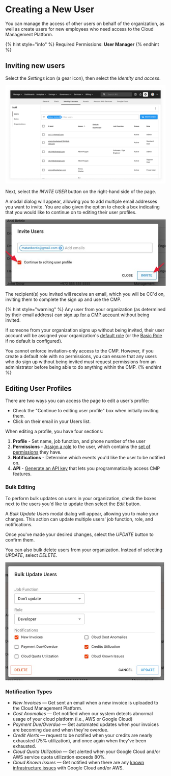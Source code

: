 # Creating a New User

You can manage the access of other users on behalf of the organization, as well as create users for new employees who need access to the Cloud Management Platform.

{% hint style="info" %}
Required Permissions: **User Manager**
{% endhint %}

## Inviting new users

Select the _Settings_ icon (a gear icon), then select the _Identity and access_.

![A screenshot showing the _Identity and access_ screen](../.gitbook/assets/cmp-iam-screen.png)

Next, select the _INVITE USER_ button on the right-hand side of the page.

A modal dialog will appear, allowing you to add multiple email addresses you want to invite. You are also given the option to check a box indicating that you would like to continue on to editing their user profiles.

![A screenshot showing the location of the _Continue to editing user profile_ checkbox and the _Invite_ button](../.gitbook/assets/cmp-edit-user-profile-invite-button.png)

The recipient(s) you invited will receive an email, which you will be CC'd on, inviting them to complete the sign up and use the CMP.

{% hint style="warning" %}
Any user from your organization (as determined by their email address) can [sign up for a CMP account](../general/log-in.md) without being invited.

If someone from your organization signs up without being invited, their user account will be assigned your organization's [default role](manage-roles.md#setting-a-default-role) (or the [Basic Role](manage-roles.md#basic-role) if no default is configured).

You cannot enforce invitation-only access to the CMP. However, if you create a default role with no permissions, you can ensure that any users who do sign up without being invited must request permissions from an administrator before being able to do anything within the CMP.
{% endhint %}

## Editing User Profiles

There are two ways you can access the page to edit a user's profile:

* Check the "Continue to editing user profile" box when initially inviting them.
* Click on their email in your Users list.

When editing a profile, you have four sections:

1. **Profile** - Set name, job function, and phone number of the user
2. **Permissions** - [Assign a role](manage-roles.md) to the user, which contains the [set of permissions](user-permissions-explained.md) they have.
3. **Notifications** - Determine which events you'd like the user to be notified on.
4. **API** - [Generate an API key](https://developer.doit-intl.com/docs/start) that lets you programmatically access CMP features.

### Bulk Editing

To perform bulk updates on users in your organization, check the boxes next to the users you'd like to update then select the _Edit_ button.

A _Bulk Update Users_ modal dialog will appear, allowing you to make your changes. This action can update multiple users' job function, role, and notifications.

Once you've made your desired changes, select the _UPDATE_ button to confirm them.

You can also bulk delete users from your organization. Instead of selecting _UPDATE_, select _DELETE_.

![A screenshot showing the _Bulk Update Users_ modal dialog](../.gitbook/assets/cmp-bulk-update-dialog.png)

### Notification Types

* _New Invoices_ &mdash; Get sent an email when a new invoice is uploaded to the Cloud Management Platform.
* _Cost Anomalies_ &mdash; Get notified when our system detects abnormal usage of your cloud platform (i.e., AWS or Google Cloud)
* _Payment Due/Overdue_ &mdash; Get automated updates when your invoices are becoming due and when they're overdue.
* _Credit Alerts_ &mdash; request to be notified when your credits are nearly exhausted (75% utilization), and once again when they've been exhausted.
* _Cloud Quota Utilization_ &mdash; Get alerted when your Google Cloud and/or AWS service quota utilization exceeds 80%.
* _Cloud Known Issues_ &mdash; Get notified when there are any [known infrastructure issues](../services/consulting-support/cloud-incidents.md) with Google Cloud and/or AWS.
